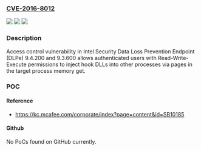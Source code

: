 ### [CVE-2016-8012](https://cve.mitre.org/cgi-bin/cvename.cgi?name=CVE-2016-8012)
![](https://img.shields.io/static/v1?label=Product&message=Data%20Loss%20Prevention%20Endpoint%20(DLPe)&color=blue)
![](https://img.shields.io/static/v1?label=Version&message=n%2Fa&color=blue)
![](https://img.shields.io/static/v1?label=Vulnerability&message=Access%20control%20vulnerability&color=brighgreen)

### Description

Access control vulnerability in Intel Security Data Loss Prevention Endpoint (DLPe) 9.4.200 and 9.3.600 allows authenticated users with Read-Write-Execute permissions to inject hook DLLs into other processes via pages in the target process memory get.

### POC

#### Reference
- https://kc.mcafee.com/corporate/index?page=content&id=SB10185

#### Github
No PoCs found on GitHub currently.

